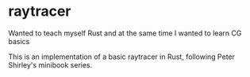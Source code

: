 # raytracer
Wanted to teach myself Rust and at the same time I wanted to learn CG basics

This is an implementation of a basic raytracer in Rust, following Peter Shirley's minibook series. 
